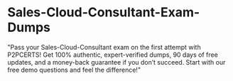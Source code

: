 # Sales-Cloud-Consultant-Exam-Dumps
"Pass your Sales-Cloud-Consultant exam on the first attempt with P2PCERTS! Get 100% authentic, expert-verified dumps, 90 days of free updates, and a money-back guarantee if you don’t succeed. Start with our free demo questions and feel the difference!"
